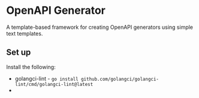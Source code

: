 # OpenAPI Generator

A template-based framework for creating OpenAPI generators using simple text templates. 

## Set up

Install the following:

* golangci-lint - `go install github.com/golangci/golangci-lint/cmd/golangci-lint@latest`
* 